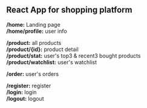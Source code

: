 ## React App for shopping platform 
**/home:** Landing page  
**/home/profile:** user info

**/product:** all products  
**/product/{id}:** product detail  
**/product/stat:** user's top3 & recent3 bought products  
**/product/watchlist:** user's watchlist

**/order:** user's orders

**/register:** register  
**/login:** login  
**/logout:** logout


